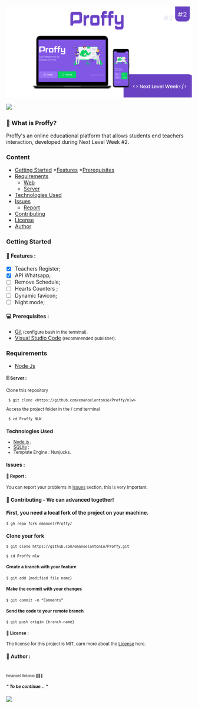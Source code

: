 ![Banner](https://github.com/emanoelantonio/Proffy/blob/master/public/images/Banner/Banner.jpg)

<a href="https://github.com/emanoelantonio/Proffy/master/LICENSE.md"><img src="https://img.shields.io/static/v1?label=License&message=MIT&color=1A1818&style=for-the-badge&logo=github"/></a>

### 🙋 What is Proffy?

Proffy's an online educational platform that allows students end teachers interaction, developed during Next Level Week #2. </p>

### Content
* [Getting Started](#Getting-Started-)
    *[Features](#Features)
    *[Prerequisites](#Prerequisites)
* [Requirements](#Requirements)
    * [Web](#Web)
    * [Server](#Server)
* [Technologies Used](#TechnologiesUsed)
* [Issues](#Issues-)
    * [Report](#Report)
* [Contributing](#Contributing-)
* [License](#License-)
* [Author](#Author-)

### Getting Started

#### 📑 Features :
- [X] Teachers Register;
- [X] API Whatsapp;
- [ ]  Remove Schedule;
- [ ]  Hearts Counters ;
- [ ]  Dynamic favicon;
- [ ]  Night mode;

#### 💻 Prerequisites :

* <a href="https://git-scm.com">Git</a><small>   (configure bash in the terminal).</small>
* <a href="https://code.visualstudio.com">Visual Studio Code</a><small>   (recommended publisher).</small>


### Requirements
* <a href="https://nodejs.org/en/">Node Js</a><small>

#### 🗄️ Server :
Clone this repository
```
 $ git clone <https://github.com/emanoelantonio/Proffy/nlw>
```
 Access the project folder in the / cmd terminal
```
 $ cd Proffy NLW
```

### Technologies Used 

- [Node.js](https://nodejs.org/en/) ;
- [SQLite](https://www.sqlite.org/index.html) ;
- Template Engine : Nunjucks.

### Issues :

#### 📑 Report :

You can report your problems in <a href="https://github.com/emanoelantonio/Proffy/issues">Issues</a> section, this is very important.

### 🤝 Contributing - We can advanced together!


### First, you need a local fork of the project on your machine.
```
$ gh repo fork emanoel/Proffy/
```
### Clone your fork
```
$ git clone https://github.com/emanoelantonio/Proffy.git
```
```
$ cd Proffy nlw
```
#### Create a branch with your feature
```
$ git add {modified file name}
```
#### Make the commit with your changes
```
$ git commit -m “Comments”
```
#### Send the code to your remote branch
```
$ git push origin {branch-name}
```

#### 📑 License :

The license for this project is MIT, earn more about the <a href="https://github.com/emanoelantonio/Proffy/master/LICENSE.md">License</a> here.


### 🧠 Author :
 <img style="border-radius: 50%;" src="https://avatars2.githubusercontent.com/u/60781248?s=460&u=43dbba3483d275c3d8964df24a8f5139f53dc282&v=4" width="100px;" alt=""/>
 <br /> 
 <sub>Emanoel Antonio 👨🏻‍💻</sub>

 ##### " To be continue... " 
 <a href="https://www.linkedin.com/in/emanoel-antonio-silva/"><img align="center" src="https://img.shields.io/static/v1?label=&message=Linkedin&color=3D008A&style=for-the-badge&logo=linkedin"/></a>
